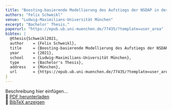 ```yaml
---
title: "Boosting-basierende Modellierung des Aufstiegs der NSDAP in der Weimarer Republik unter besonderer Berücksichtigung von Interaktionen"
authors: "Felix Schweikl"
venue: "Ludwig-Maximilians-Universität München"
excerpt: "Bachelor' Thesis."
paperurl: "https://epub.ub.uni-muenchen.de/77435/?template=user_area"
bibtex: |
  @thesis{Schweikl2021,
  author    = {Felix Schweikl},
  title     = {Boosting-basierende Modellierung des Aufstiegs der NSDAP in der Weimarer Republik unter besonderer Berücksichtigung von Interaktionen},
  year      = {2021},
  school    = {Ludwig-Maximilians-Universität München},
  type      = {Bachelor's Thesis},
  address   = {München},
  url       = {https://epub.ub.uni-muenchen.de/77435/?template=user_area}
}
---
```


Beschreibung hier einfügen...  
📄 [PDF herunterladen](https://epub.ub.uni-muenchen.de/77435/?template=user_area)  
📜 [BibTeX anzeigen](#)